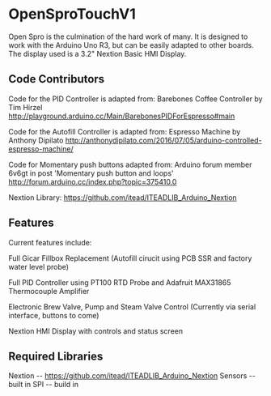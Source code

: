 # OpenSproTouchV1
Open Spro is the culmination of the hard work of many.  It is designed to work with the Arduino Uno R3, but can be easily adapted to other boards.  The display used is a 3.2" Nextion Basic HMI Display.

## Code Contributors

Code for the PID Controller is adapted from:
Barebones Coffee Controller by Tim Hirzel
http://playground.arduino.cc/Main/BarebonesPIDForEspresso#main

Code for the Autofill Controller is adapted from:
Espresso Machine by Anthony Dipilato
http://anthonydipilato.com/2016/07/05/arduino-controlled-espresso-machine/

Code for Momentary push buttons adapted from:
Arduino forum member 6v6gt in post 'Momentary push button and loops'
http://forum.arduino.cc/index.php?topic=375410.0

Nextion Library:
https://github.com/itead/ITEADLIB_Arduino_Nextion

## Features

Current features include:

Full Gicar Fillbox Replacement (Autofill cirucit using PCB SSR and factory water level probe)

Full PID Controller using PT100 RTD Probe and Adafruit MAX31865 Thermocouple Amplifier

Electronic Brew Valve, Pump and Steam Valve Control (Currently via serial interface, buttons to come)

Nextion HMI Display with controls and status screen

## Required Libraries

Nextion -- https://github.com/itead/ITEADLIB_Arduino_Nextion
Sensors -- built in
SPI -- build in

